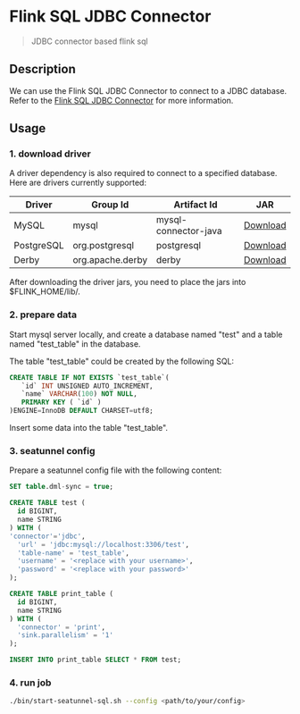 # Flink SQL JDBC Connector

> JDBC connector based flink sql

## Description

We can use the Flink SQL JDBC Connector to connect to a JDBC database. Refer to the [Flink SQL JDBC Connector](https://nightlies.apache.org/flink/flink-docs-release-1.13/docs/connectors/table/jdbc/index.html) for more information.


## Usage

### 1. download driver
A driver dependency is also required to connect to a specified database. Here are drivers currently supported:

| Driver     | Group Id	         | Artifact Id	        | JAR           |
|------------|-------------------|----------------------|---------------|
| MySQL	     | mysql	         | mysql-connector-java | [Download](https://repo.maven.apache.org/maven2/mysql/mysql-connector-java/) |
| PostgreSQL | org.postgresql	 | postgresql	        | [Download](https://jdbc.postgresql.org/download/) |
| Derby	     | org.apache.derby	 | derby	            | [Download](http://db.apache.org/derby/derby_downloads.html) |

After downloading the driver jars, you need to place the jars into $FLINK_HOME/lib/.

### 2. prepare data
Start mysql server locally, and create a database named "test" and a table named "test_table" in the database.

The table "test_table" could be created by the following SQL:
```sql
CREATE TABLE IF NOT EXISTS `test_table`(
   `id` INT UNSIGNED AUTO_INCREMENT,
   `name` VARCHAR(100) NOT NULL,
   PRIMARY KEY ( `id` )
)ENGINE=InnoDB DEFAULT CHARSET=utf8;
```

Insert some data into the table "test_table".

### 3. seatunnel config 
Prepare a seatunnel config file with the following content:
```sql
SET table.dml-sync = true;

CREATE TABLE test (
  id BIGINT,
  name STRING
) WITH (
'connector'='jdbc',
  'url' = 'jdbc:mysql://localhost:3306/test',
  'table-name' = 'test_table',
  'username' = '<replace with your username>',
  'password' = '<replace with your password>'
);

CREATE TABLE print_table (
  id BIGINT,
  name STRING
) WITH (
  'connector' = 'print',
  'sink.parallelism' = '1'
);

INSERT INTO print_table SELECT * FROM test;
```

### 4. run job
```bash
./bin/start-seatunnel-sql.sh --config <path/to/your/config>
```
